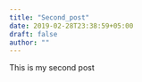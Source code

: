```yaml
---
title: "Second_post"
date: 2019-02-28T23:38:59+05:00
draft: false
author: ""
---
```

This is my second post

